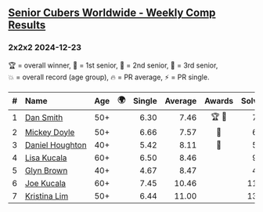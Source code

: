 <style>table {white-space: nowrap;}</style>
<link rel="stylesheet" type="text/css" href="/scw-comp/css/flags.css" />

## [Senior Cubers Worldwide - Weekly Comp Results](/scw-comp/results/)
### 2x2x2 2024-12-23

<span style="white-space: nowrap;">🏆 = overall winner</span>, <span style="white-space: nowrap;">🥇 = 1st senior</span>, <span style="white-space: nowrap;">🥈 = 2nd senior</span>, <span style="white-space: nowrap;">🥉 = 3rd senior</span>, <span style="white-space: nowrap;">💥 = overall record (age group)</span>, <span style="white-space: nowrap;">🔥 = PR average</span>, <span style="white-space: nowrap;">⚡ = PR single</span>.

| # | Name | Age | 🌍 | Single | Average | Awards | Solve 1 | Solve 2 | Solve 3 | Solve 4 | Solve 5 | Video |
| :--: | :-- | :--: | :--: | --: | --: | :--: | --: | --: | --: | --: | --: | :-- |
| 1 | [Dan Smith](../../persons/dan_smith/222.md) | 50+ | <i class="flag flag-US" /> | 6.30 | 7.46 | 🏆 🥇 | 7.06 | 7.84 | 6.30 | 7.49 | DNF | [Desktop](https://www.facebook.com/events/1148887196801084/permalink/1157850119238125) / [Mobile](https://m.facebook.com/events/1148887196801084?view=permalink&id=1157850119238125) |
| 2 | [Mickey Doyle](../../persons/mickey_doyle/222.md) | 50+ | <i class="flag flag-US" /> | 6.66 | 7.57 | 🥈 | 6.66 | 7.24 | 7.89 | 10.89 | 7.58 | [Desktop](https://www.facebook.com/events/1148887196801084/permalink/1158044255885378) / [Mobile](https://m.facebook.com/events/1148887196801084?view=permalink&id=1158044255885378) |
| 3 | [Daniel Houghton](../../persons/daniel_houghton/222.md) | 40+ | <i class="flag flag-CH" /> | 5.42 | 8.11 | 🥉 | 5.42 | 9.34 | 7.91 | 7.55 | 8.87 | [Desktop](https://www.facebook.com/events/984530303534896/permalink/1002533721734554) / [Mobile](https://m.facebook.com/events/984530303534896?view=permalink&id=1002533721734554) |
| 4 | [Lisa Kucala](../../persons/lisa_kucala/222.md) | 60+ | <i class="flag flag-US" /> | 6.50 | 8.46 |  | 9.69 | 10.29 | 6.50 | 7.32 | 8.38 | [Desktop](https://www.facebook.com/events/1148887196801084/permalink/1153147186375085) / [Mobile](https://m.facebook.com/events/1148887196801084?view=permalink&id=1153147186375085) |
| 5 | [Glyn Brown](../../persons/glyn_brown/222.md) | 40+ | <i class="flag flag-GB" /> | 4.67 | 8.47 |  | 4.67 | 11.00 | 6.31 | 15.85 | 8.10 | [Desktop](https://www.facebook.com/events/1148887196801084/permalink/1155881762768294) / [Mobile](https://m.facebook.com/events/1148887196801084?view=permalink&id=1155881762768294) |
| 6 | [Joe Kucala](../../persons/joe_kucala/222.md) | 60+ | <i class="flag flag-US" /> | 7.45 | 10.46 |  | 11.35 | 9.35 | 13.11 | 7.45 | 10.68 | [Desktop](https://www.facebook.com/events/1148887196801084/permalink/1150207943335676) / [Mobile](https://m.facebook.com/events/1148887196801084?view=permalink&id=1150207943335676) |
| 7 | [Kristina Lim](../../persons/kristina_lim/222.md) | 50+ | <i class="flag flag-US" /> | 6.44 | 11.00 |  | 13.73 | 9.08 | 6.44 | 23.18 | 10.20 | [Desktop](https://www.facebook.com/1045330593/videos/1107607803971730) / [Mobile](https://m.facebook.com/1045330593/videos/1107607803971730) |

<!-- Global site tag (gtag.js) - Google Analytics -->
<script async src="https://www.googletagmanager.com/gtag/js?id=UA-86348435-3"></script>
<script>window.dataLayer = window.dataLayer || []; function gtag() {dataLayer.push(arguments);} gtag('js', new Date()); gtag('config', 'UA-86348435-3');</script>
